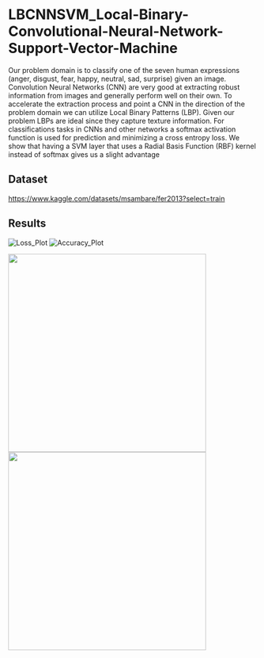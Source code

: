 # LBCNNSVM_Local-Binary-Convolutional-Neural-Network-Support-Vector-Machine

Our problem domain is to classify one of the seven human expressions (anger, disgust, fear, happy, neutral, sad, surprise) given an image. Convolution Neural Networks (CNN) are very good at extracting robust information from images and generally perform well on their own. To accelerate the extraction process and point a CNN in the direction of the problem domain we can utilize Local Binary Patterns (LBP). Given our problem LBPs are ideal since they capture texture information. For classifications tasks in CNNs and other networks a softmax activation function is used for prediction and minimizing a cross entropy loss. We show that having a SVM layer that uses a Radial Basis Function (RBF) kernel instead of softmax gives us a slight advantage

## Dataset
https://www.kaggle.com/datasets/msambare/fer2013?select=train

## Results 

![Loss_Plot](https://user-images.githubusercontent.com/30756824/203409961-a76ef833-0089-4f56-acbe-932da536d35c.jpg) ![Accuracy_Plot](https://user-images.githubusercontent.com/30756824/203410040-813d8b7a-31a6-4da5-a850-5eb9cac06a29.jpg)

<p float="left">
  <img src="https://user-images.githubusercontent.com/30756824/203409961-a76ef833-0089-4f56-acbe-932da536d35c.jpg" width="400" />
  <img src="https://user-images.githubusercontent.com/30756824/203410040-813d8b7a-31a6-4da5-a850-5eb9cac06a29.jpg" width="400" /> 
</p>

